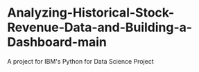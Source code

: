# Analyzing-Historical-Stock-Revenue-Data-and-Building-a-Dashboard-main
A project for IBM's Python for Data Science Project
